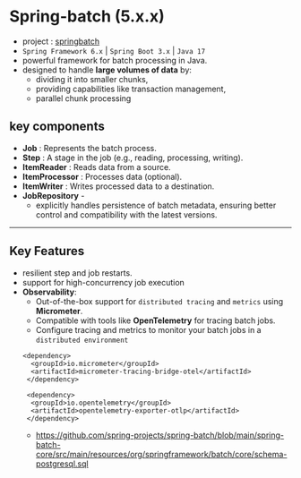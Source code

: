 # Spring-batch (5.x.x)
- project : [springbatch](..%2Fsrc%2Fmain%2Fjava%2Fcom%2Flekhraj%2Fjava%2Fspring%2Fspringbatch)
- `Spring Framework 6.x` | `Spring Boot 3.x` | `Java 17`
- powerful framework for batch processing in Java.
- designed to handle **large volumes of data** by:
    - dividing it into smaller chunks,
    - providing capabilities like transaction management,
    - parallel chunk processing

## key components
- **Job**     : Represents the batch process.
- **Step**    : A stage in the job (e.g., reading, processing, writing).
- **ItemReader** : Reads data from a source.
- **ItemProcessor** : Processes data (optional).
- **ItemWriter** : Writes processed data to a destination.
- **JobRepository** - 
  - explicitly handles persistence of batch metadata, ensuring better control and compatibility with the latest versions.

---
## Key Features
- resilient step and job restarts.
- support for high-concurrency job execution
- **Observability**:
    - Out-of-the-box support for `distributed tracing` and `metrics` using **Micrometer**.
    - Compatible with tools like **OpenTelemetry** for tracing batch jobs.
    - Configure tracing and metrics to monitor your batch jobs in a `distributed environment`
  ```
  <dependency>
    <groupId>io.micrometer</groupId>
    <artifactId>micrometer-tracing-bridge-otel</artifactId>
   </dependency>
  
   <dependency>
    <groupId>io.opentelemetry</groupId>
    <artifactId>opentelemetry-exporter-otlp</artifactId>
   </dependency>

  ```
  - https://github.com/spring-projects/spring-batch/blob/main/spring-batch-core/src/main/resources/org/springframework/batch/core/schema-postgresql.sql